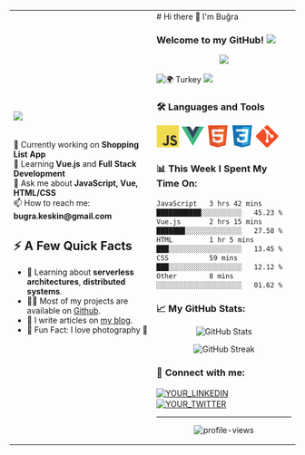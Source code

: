 <table>
    <tr>
        <td width="50%">
            <img src="https://github.com/bugrakeskin/bugrakeskin/blob/main/assets/coding.gif">
            <br><br>
            <p>
                🔭 Currently working on <b>Shopping List App</b>
                <br>
                🌱 Learning <b>Vue.js</b> and <b>Full Stack Development</b>
                <br>
                💬 Ask me about <b>JavaScript, Vue, HTML/CSS</b>
                <br>
                📫 How to reach me: <b>bugra.keskin@gmail.com</b>
            </p>
            <h2>⚡️ A Few Quick Facts</h2>
            <ul>
                <li>🧐 Learning about <strong>serverless architectures</strong>, <strong>distributed systems</strong>.</li>
                <li>👨‍💻 Most of my projects are available on <a href="https://github.com/bugrakeskin">Github</a>.</li>
                <li>📝 I write articles on <a href="#">my blog</a>.</li>
                <li>🎉 Fun Fact: I love photography 📸</li>
            </ul>
        </td>
        <td width="50%">
# Hi there 👋 I'm Buğra

<h3>Welcome to my GitHub! <img src="https://media.giphy.com/media/hvRJCLFzcasrR4ia7z/giphy.gif" width="25px"></h3>

<p align="center">
  <a href="https://github.com/DenverCoder1/readme-typing-svg"><img src="https://readme-typing-svg.herokuapp.com?lines=Full-Stack+Developer;Always+learning+new+things&center=true&width=380&height=45"></a>
</p>

<p>
  <img alt="🌍 Turkey" src="https://img.shields.io/badge/🌍-Turkey-blue" />
  <img src="https://img.shields.io/badge/Timezone-Europe%2FIstanbul-blue" />
</p>

### 🛠️ Languages and Tools

<p align="left">
  <img src="https://raw.githubusercontent.com/devicons/devicon/master/icons/javascript/javascript-original.svg" alt="javascript" width="40" height="40"/>
  <img src="https://raw.githubusercontent.com/devicons/devicon/master/icons/vuejs/vuejs-original.svg" alt="vuejs" width="40" height="40"/>
  <img src="https://raw.githubusercontent.com/devicons/devicon/master/icons/html5/html5-original.svg" alt="html5" width="40" height="40"/>
  <img src="https://raw.githubusercontent.com/devicons/devicon/master/icons/css3/css3-original.svg" alt="css3" width="40" height="40"/>
  <img src="https://raw.githubusercontent.com/devicons/devicon/master/icons/git/git-original.svg" alt="git" width="40" height="40"/>
</p>

### 📊 This Week I Spent My Time On:

<!--START_SECTION:waka-->

```text
JavaScript   3 hrs 42 mins   ███████████░░░░░░░░░░   45.23 %
Vue.js       2 hrs 15 mins   ███████░░░░░░░░░░░░░░   27.58 %
HTML         1 hr 5 mins     ███░░░░░░░░░░░░░░░░░░   13.45 %
CSS          59 mins         ███░░░░░░░░░░░░░░░░░░   12.12 %
Other        8 mins          ░░░░░░░░░░░░░░░░░░░░░   01.62 %
```

<!--END_SECTION:waka-->

### 📈 My GitHub Stats:

<p align="center">
  <img src="https://github-readme-stats.vercel.app/api?username=bugrakeskin&show_icons=true&theme=gotham" alt="GitHub Stats" />
</p>

<p align="center">
  <img src="https://github-readme-streak-stats.herokuapp.com/?user=bugrakeskin&theme=gotham" alt="GitHub Streak" />
</p>

### 🤝 Connect with me:

<p align="left">
<a href="https://linkedin.com/in/YOUR_LINKEDIN" target="blank"><img align="center" src="https://raw.githubusercontent.com/rahuldkjain/github-profile-readme-generator/master/src/images/icons/Social/linked-in-alt.svg" alt="YOUR_LINKEDIN" height="30" width="40" /></a>
<a href="https://twitter.com/YOUR_TWITTER" target="blank"><img align="center" src="https://raw.githubusercontent.com/rahuldkjain/github-profile-readme-generator/master/src/images/icons/Social/twitter.svg" alt="YOUR_TWITTER" height="30" width="40" /></a>
</p>

---

<p align="center">
  <img src="https://komarev.com/ghpvc/?username=bugrakeskin&label=Profile%20views&color=0e75b6&style=flat" alt="profile-views" />
</p>
        </td>
    </tr>
</table>
